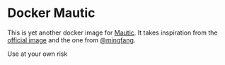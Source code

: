 # Docker Mautic

This is yet another docker image for [Mautic](https://github.com/mautic/mautic).
It takes inspiration from the [official
image](https://github.com/mautic/docker-mautic) and the one from
[@mingfang](https://github.com/mingfang/docker-mautic).

Use at your own risk
